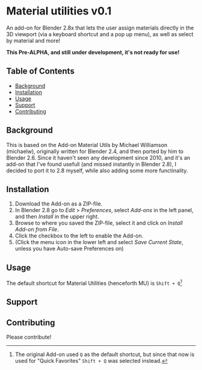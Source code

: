 # Material utilities v0.1
An add-on for Blender 2.8x that lets the user assign materials directly in the 3D viewport (via a keyboard shortcut and a pop up menu), as well as select by material and more!

**This Pre-ALPHA, and still under development, it's not ready for use!**

## Table of Contents

- [Background](#background)
- [Installation](#installation)
- [Usage](#usage)
- [Support](#support)
- [Contributing](#contributing)

## Background

This is based on the Add-on Material Utils by Michael Williamson (michaelw), originally written for Blender 2.4, and then ported by him to Blender 2.6.
Since it haven't seen any development since 2010, and it's an add-on that I've found usefull (and missed instantly in Blender 2.8), I decided to port it to 2.8 myself, while also adding some more functinality.

## Installation

1. Download the Add-on as a ZIP-file.
2. In Blender 2.8 go to *Edit* > *Preferences*, select *Add-ons* in the left panel, and then *Install* in the upper right.
3. Browse to where you saved the ZIP-file, select it and click on *Install Add-on from File*.
4. Click the checkbox to the left to enable the Add-on.
5. (Click the menu icon in the lower left and select *Save Current State*, unless you have Auto-save Preferences on)

## Usage

The default shortcut for Material Utilities (henceforth MU) is `Shift + Q`[^1]



## Support



## Contributing

Please contribute!

[^1]: The original Add-on used `Q` as the default shortcut, but since that now is used for "Quick Favorites" `Shift + Q` was selected instead.
